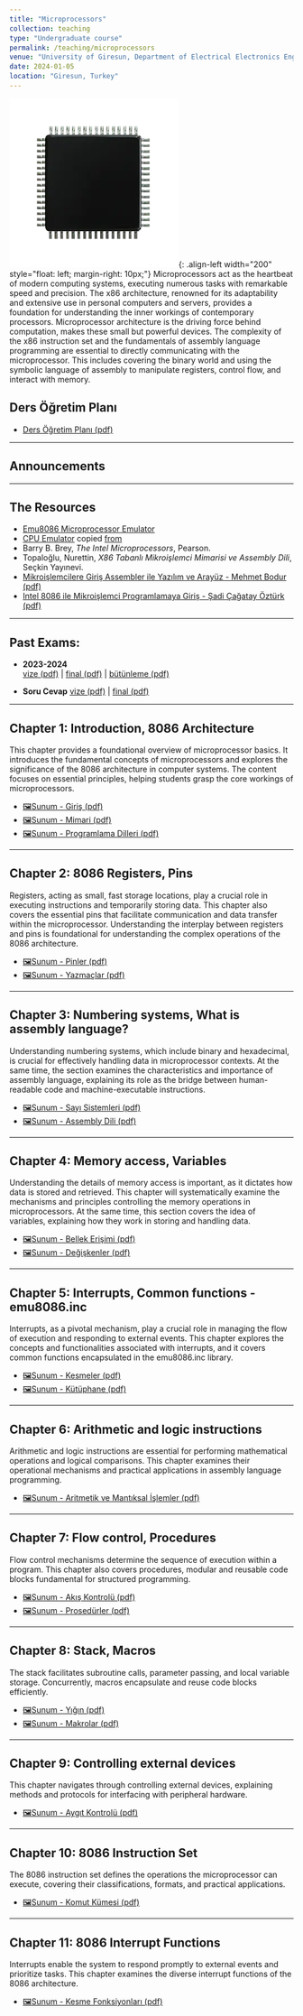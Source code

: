 ```yaml
---
title: "Microprocessors"
collection: teaching
type: "Undergraduate course"
permalink: /teaching/microprocessors
venue: "University of Giresun, Department of Electrical Electronics Engineering"
date: 2024-01-05
location: "Giresun, Turkey"
---
```


![microprocessor](/images/teaching/microprocessor-course.webp){: .align-left width="200" style="float: left; margin-right: 10px;"} 
Microprocessors act as the heartbeat of modern computing systems, executing numerous tasks with remarkable speed and precision. The x86 architecture, renowned for its adaptability and extensive use in personal computers and servers, provides a foundation for understanding the inner workings of contemporary processors. Microprocessor architecture is the driving force behind computation, makes these small but powerful devices. The complexity of the x86 instruction set and the fundamentals of assembly language programming are essential to directly communicating with the microprocessor. This includes covering the binary world and using the symbolic language of assembly to manipulate registers, control flow, and interact with memory.

## Ders Öğretim Planı
- [Ders Öğretim Planı (pdf)](../files/microprocessors/slides/Bolum_00_Ders_Ogretim_Planı.pdf)

---

## Announcements

---

## The Resources

- [Emu8086 Microprocessor Emulator](https://emu8086-microprocessor-emulator.en.softonic.com/)
- [CPU Emulator](../files/microprocessors/CPU_Emulator/emulator.html) copied [from](https://www.cmpe.boun.edu.tr/~tugcu/animations/cpu-simulator/cpu-simulator.html)
- Barry B. Brey, *The Intel Microprocessors*, Pearson.
- Topaloğlu, Nurettin, *X86 Tabanlı Mikroişlemci Mimarisi ve Assembly Dili*, Seçkin Yayınevi.
- [Mikroişlemcilere Giriş Assembler ile Yazılım ve Arayüz - Mehmet Bodur (pdf)](../files/microprocessors/Mikroislemcilere_giris.pdf)
- [Intel 8086 ile Mikroişlemci Programlamaya Giriş - Şadi Çağatay Öztürk (pdf)](../files/microprocessors/Intel_8086_ile.pdf)

---

## Past Exams:

- **2023-2024**  
  [vize (pdf)](../files/microprocessors/slides/2023-2024-microprocessor-vize-cevap.pdf) | 
  [final (pdf)](../files/microprocessors/slides/2023-2024-microprocessor-final-cevap.pdf) | 
  [bütünleme (pdf)](../files/microprocessors/slides/2023-2024-microprocessor-butunleme-cevap.pdf)
  
- **Soru Cevap**
  [vize (pdf)](../files/microprocessors/slides/Bolum_12_Soru_Cevap.pdf) | 
  [final (pdf)](../files/microprocessors/slides/Bolum_13_Soru_Cevap.pdf)

---

## Chapter 1: Introduction, 8086 Architecture

This chapter provides a foundational overview of microprocessor basics. It introduces the fundamental concepts of microprocessors and explores the significance of the 8086 architecture in computer systems. The content focuses on essential principles, helping students grasp the core workings of microprocessors.

- [🖼️Sunum - Giriş (pdf)](../files/microprocessors/slides/Bolum_01_Giris.pdf)
- [🖼️Sunum - Mimari (pdf)](../files/microprocessors/slides/Bolum_01_8086_Mimarisi.pdf)
- [🖼️Sunum - Programlama Dilleri (pdf)](../files/microprocessors/slides/Bolum_01_Programlama_Dilleri.pdf)

---

## Chapter 2: 8086 Registers, Pins

Registers, acting as small, fast storage locations, play a crucial role in executing instructions and temporarily storing data. This chapter also covers the essential pins that facilitate communication and data transfer within the microprocessor. Understanding the interplay between registers and pins is foundational for understanding the complex operations of the 8086 architecture.

- [🖼️Sunum - Pinler (pdf)](../files/microprocessors/slides/Bolum_02_8086_Pinler.pdf)
- [🖼️Sunum - Yazmaçlar (pdf)](../files/microprocessors/slides/Bolum_02_8086_Yazmaclar.pdf)

---

## Chapter 3: Numbering systems, What is assembly language?

Understanding numbering systems, which include binary and hexadecimal, is crucial for effectively handling data in microprocessor contexts. At the same time, the section examines the characteristics and importance of assembly language, explaining its role as the bridge between human-readable code and machine-executable instructions.

- [🖼️Sunum - Sayı Sistemleri (pdf)](../files/microprocessors/slides/Bolum_03_Sayi_Sistemleri.pdf)
- [🖼️Sunum - Assembly Dili (pdf)](../files/microprocessors/slides/Bolum_03_Assembly.pdf)

---

## Chapter 4: Memory access, Variables

Understanding the details of memory access is important, as it dictates how data is stored and retrieved. This chapter will systematically examine the mechanisms and principles controlling the memory operations in microprocessors. At the same time, this section covers the idea of variables, explaining how they work in storing and handling data.

- [🖼️Sunum - Bellek Erişimi (pdf)](../files/microprocessors/slides/Bolum_04_Bellek_Erisimi.pdf)
- [🖼️Sunum - Değişkenler (pdf)](../files/microprocessors/slides/Bolum_04_Degiskenler.pdf)

---

## Chapter 5: Interrupts, Common functions - emu8086.inc

Interrupts, as a pivotal mechanism, play a crucial role in managing the flow of execution and responding to external events. This chapter explores the concepts and functionalities associated with interrupts, and it covers common functions encapsulated in the emu8086.inc library.

- [🖼️Sunum - Kesmeler (pdf)](../files/microprocessors/slides/Bolum_05_Kesmeler.pdf)
- [🖼️Sunum - Kütüphane (pdf)](../files/microprocessors/slides/Bolum_05_Kutuphane.pdf)

---

## Chapter 6: Arithmetic and logic instructions

Arithmetic and logic instructions are essential for performing mathematical operations and logical comparisons. This chapter examines their operational mechanisms and practical applications in assembly language programming.

- [🖼️Sunum - Aritmetik ve Mantıksal İşlemler (pdf)](../files/microprocessors/slides/Bolum_06_Aritmetik_Mantik.pdf)

---

## Chapter 7: Flow control, Procedures

Flow control mechanisms determine the sequence of execution within a program. This chapter also covers procedures, modular and reusable code blocks fundamental for structured programming.

- [🖼️Sunum - Akış Kontrolü (pdf)](../files/microprocessors/slides/Bolum_07_Akis_Kontrol.pdf)
- [🖼️Sunum - Prosedürler (pdf)](../files/microprocessors/slides/Bolum_07_Prosedurler.pdf)

---

## Chapter 8: Stack, Macros

The stack facilitates subroutine calls, parameter passing, and local variable storage. Concurrently, macros encapsulate and reuse code blocks efficiently.

- [🖼️Sunum - Yığın (pdf)](../files/microprocessors/slides/Bolum_08_Yigin.pdf)
- [🖼️Sunum - Makrolar (pdf)](../files/microprocessors/slides/Bolum_08_Makrolar.pdf)

---

## Chapter 9: Controlling external devices

This chapter navigates through controlling external devices, explaining methods and protocols for interfacing with peripheral hardware.

- [🖼️Sunum - Aygıt Kontrolü (pdf)](../files/microprocessors/slides/Bolum_09_Aygit_Kontrolu.pdf)

---

## Chapter 10: 8086 Instruction Set

The 8086 instruction set defines the operations the microprocessor can execute, covering their classifications, formats, and practical applications.

- [🖼️Sunum - Komut Kümesi (pdf)](../files/microprocessors/slides/Bolum_10_Komut_Kumesi.pdf)

---

## Chapter 11: 8086 Interrupt Functions

Interrupts enable the system to respond promptly to external events and prioritize tasks. This chapter examines the diverse interrupt functions of the 8086 architecture.

- [🖼️Sunum - Kesme Fonksiyonları (pdf)](../files/microprocessors/slides/Bolum_11_Kesme_Fonksiyonlari.pdf)
